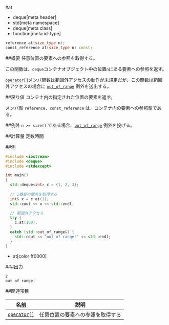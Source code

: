#at
* deque[meta header]
* std[meta namespace]
* deque[meta class]
* function[meta id-type]

```cpp
reference at(size_type n);
const_reference at(size_type n) const;
```

##概要
任意位置の要素への参照を取得する。

この関数は、`deque`コンテナオブジェクト中の位置`n`にある要素への参照を返す。

[`operator[]`](./op_at.md)メンバ関数は範囲外アクセスの動作が未規定だが、この関数は範囲外アクセスの場合に [`out_of_range`](/reference/stdexcept.md) 例外を送出する。


##戻り値
コンテナ内の指定された位置の要素を返す。

メンバ型 `reference`、`const_reference` は、コンテナ内の要素への参照型である。


##例外
`n >= size()` である場合、[`out_of_range`](/reference/stdexcept.md) 例外を投げる。


##計算量
定数時間


##例
```cpp
#include <iostream>
#include <deque>
#include <stdexcept>

int main()
{
  std::deque<int> c = {1, 2, 3};
 
  // 1番目の要素を取得する
  int& x = c.at(1);
  std::cout << x << std::endl;

  // 範囲外アクセス
  try {
    c.at(100);
  }
  catch (std::out_of_range&) {
    std::cout << "out of range!" << std::endl;
  }
}
```
* at[color ff0000]

###出力
```
2
out of range!
```

##関連項目

| 名前 | 説明 |
|----------------------------|----------------------------------|
| [`operator[]`](./op_at.md) | 任意位置の要素への参照を取得する |


